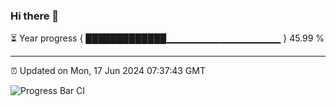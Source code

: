 ### Hi there 👋

⏳ Year progress { █████████████▁▁▁▁▁▁▁▁▁▁▁▁▁▁▁▁▁ } 45.99 %

---

⏰ Updated on Mon, 17 Jun 2024 07:37:43 GMT

![Progress Bar CI](https://github.com/IshwaranRudhara/GIT-ACTION/workflows/Progress%20Bar%20CI/badge.svg)
